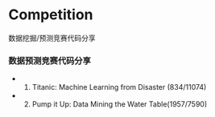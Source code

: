 # Competition
数据挖掘/预测竞赛代码分享
### 数据预测竞赛代码分享
+ 1. Titanic: Machine Learning from Disaster (834/11074)
+ 2. Pump it Up: Data Mining the Water Table(1957/7590)

